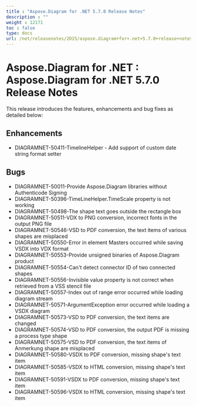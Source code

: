 ```yaml
---
title : "Aspose.Diagram for .NET 5.7.0 Release Notes" 
description : "" 
weight : 12171 
toc : false
type: docs
url: /net/releasenotes/2015/aspose.diagram+for+.net+5.7.0+release+notes/
---
```


# Aspose.Diagram for .NET : Aspose.Diagram for .NET 5.7.0 Release Notes


This release introduces the features, enhancements and bug fixes as detailed below:

## Enhancements

*   DIAGRAMNET-50411-TimelineHelper - Add support of custom date string format setter

## Bugs

*   DIAGRAMNET-50011-Provide Aspose.Diagram libraries without Authenticode Signing 
*   DIAGRAMNET-50396-TimeLineHelper.TimeScale property is not working 
*   DIAGRAMNET-50498-The shape text goes outside the rectangle box 
*   DIAGRAMNET-50511-VDX to PNG conversion, incorrect fonts in the output PNG file 
*   DIAGRAMNET-50546-VSD to PDF conversion, the text items of various shapes are misplaced 
*   DIAGRAMNET-50550-Error in element Masters occurred while saving VSDX into VDX format 
*   DIAGRAMNET-50553-Provide unsigned binaries of Aspose.Diagram product 
*   DIAGRAMNET-50554-Can't detect connector ID of two connected shapes 
*   DIAGRAMNET-50556-Invisible value property is not correct when retrieved from a VSS stencil file 
*   DIAGRAMNET-50557-Index out of range error occurred while loading diagram stream 
*   DIAGRAMNET-50571-ArgumentException error occurred while loading a VSDX diagram 
*   DIAGRAMNET-50573-VSD to PDF conversion, the text items are changed 
*   DIAGRAMNET-50574-VSD to PDF conversion, the output PDF is missing a process type shape 
*   DIAGRAMNET-50575-VSD to PDF conversion, the text items of Anmerkung shape are misplaced 
*   DIAGRAMNET-50580-VSDX to PDF conversion, missing shape's text item 
*   DIAGRAMNET-50585-VSDX to HTML conversion, missing shape's text item 
*   DIAGRAMNET-50591-VSDX to PDF conversion, missing shape's text item 
*   DIAGRAMNET-50596-VSDX to HTML conversion, missing shape's text item

